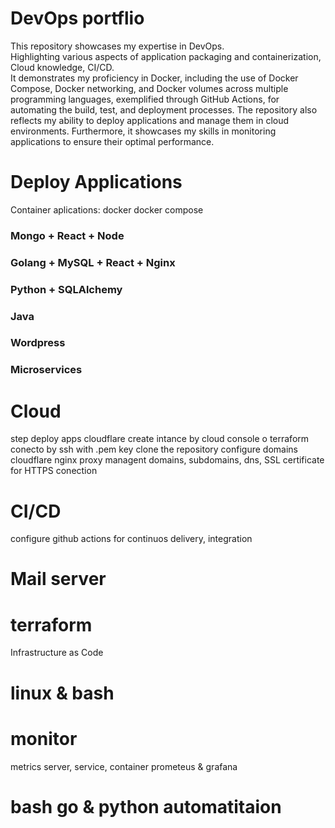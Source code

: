 # DevOps portflio
This repository showcases my expertise in DevOps.   
Highlighting various aspects of application packaging and containerization, Cloud knowledge, CI/CD.      
It demonstrates my proficiency in Docker, including the use of Docker Compose, Docker networking, and Docker volumes across multiple programming languages, exemplified through GitHub Actions, for automating the build, test, and deployment processes. The repository also reflects my ability to deploy applications and manage them in cloud environments. Furthermore, it showcases my skills in monitoring applications to ensure their optimal performance.

# Deploy Applications
Container aplications: docker docker compose
### Mongo + React + Node
### Golang + MySQL + React + Nginx
### Python + SQLAlchemy
### Java
### Wordpress
### Microservices

# Cloud 
step deploy apps cloudflare
create intance by cloud console o terraform
conecto by ssh with .pem key
clone the repository
configure domains
cloudflare nginx proxy managent domains, subdomains, dns, SSL certificate
for HTTPS conection

# CI/CD
configure github actions for continuos delivery, integration

# Mail server

# terraform
Infrastructure as Code

# linux & bash

# monitor
metrics server, service, container
prometeus & grafana

# bash go & python automatitaion